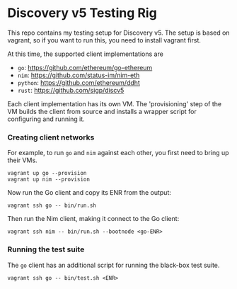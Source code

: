 # Discovery v5 Testing Rig

This repo contains my testing setup for Discovery v5. The setup is based on vagrant, so if
you want to run this, you need to install vagrant first.

At this time, the supported client implementations are

- `go`: https://github.com/ethereum/go-ethereum
- `nim`: https://github.com/status-im/nim-eth
- `python`: https://github.com/ethereum/ddht
- `rust`: https://github.com/sigp/discv5

Each client implementation has its own VM. The 'provisioning' step of the VM builds the
client from source and installs a wrapper script for configuring and running it.

### Creating client networks

For example, to run `go` and `nim` against each other, you first need to bring up their VMs.

    vagrant up go --provision
    vagrant up nim --provision

Now run the Go client and copy its ENR from the output:

    vagrant ssh go -- bin/run.sh

Then run the Nim client, making it connect to the Go client:

    vagrant ssh nim -- bin/run.sh --bootnode <go-ENR>

### Running the test suite

The `go` client has an additional script for running the black-box
test suite.

    vagrant ssh go -- bin/test.sh <ENR>
